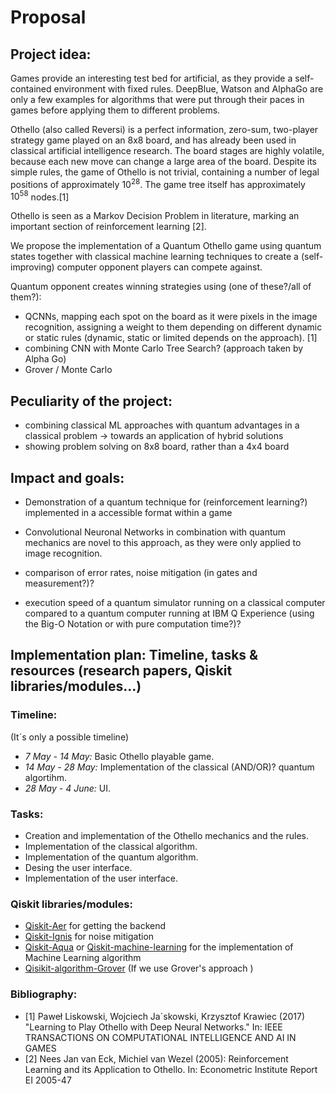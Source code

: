 # Proposal

## Project idea:
Games provide an interesting test bed for artificial, as they provide a self-contained environment with fixed rules. DeepBlue, Watson and AlphaGo are only a few examples for algorithms that were put through their paces in games before applying them to different problems.

Othello (also called Reversi) is a perfect information, zero-sum, two-player strategy game played on an 8x8 board, and has already been used in classical artificial intelligence research. The board stages are highly volatile, because each new move can change a large area of the board. Despite its simple rules, the game of Othello is not trivial, containing a number of legal positions of approximately $10^28$. The game tree itself has approximately $10^58$ nodes.[1]

Othello is seen as a Markov Decision Problem in literature, marking an important section of reinforcement learning [2].

We propose the implementation of a Quantum Othello game using quantum states together with classical machine learning techniques to create a (self-improving) computer opponent players can compete against.

Quantum opponent creates winning strategies using (one of these?/all of them?):
- QCNNs, mapping each spot on the board as it were pixels in the image recognition, assigning a weight to them depending on different dynamic or static rules (dynamic, static or limited depends on the approach). [1]
- combining CNN with Monte Carlo Tree Search? (approach taken by Alpha Go)
- Grover / Monte Carlo


## Peculiarity of the project:
- combining classical ML approaches with quantum advantages in a classical problem -> towards an application of hybrid solutions
- showing problem solving on 8x8 board, rather than a 4x4 board


## Impact and goals:

- Demonstration of a quantum technique for (reinforcement learning?) implemented in a accessible format within a game

- Convolutional Neuronal Networks in combination with quantum mechanics are novel to this approach, as they were only applied to image recognition.

- comparison of error rates, noise mitigation (in gates and measurement?)?
- execution speed of a quantum simulator running on a classical computer compared to a quantum computer running at IBM Q Experience (using the Big-O Notation or with pure computation time?)?


## Implementation plan: Timeline, tasks & resources (research papers, Qiskit libraries/modules...)

### Timeline:
(It´s only a possible timeline)
- *7  May - 14 May:* Basic Othello playable game. 
- *14 May - 28 May:* Implementation of the classical (AND/OR)? quantum algortihm. 
- *28 May - 4 June:* UI.

### Tasks:
- Creation and implementation of the Othello mechanics and the rules.
- Implementation of the classical algorithm.
- Implementation of the quantum algorithm.
- Desing the user interface.
- Implementation of the user interface.

### Qiskit libraries/modules: 
- [Qiskit-Aer](https://qiskit.org/documentation/apidoc/aer.html) for getting the backend 
- [Qiskit-Ignis](https://qiskit.org/documentation/apidoc/ignis.html?highlight=ignis#module-qiskit.ignis) for noise mitigation
- [Qiskit-Aqua](https://qiskit.org/documentation/apidoc/qiskit_aqua.html) or [Qiskit-machine-learning](https://qiskit.org/documentation/machine-learning/apidocs/qiskit_machine_learning.html#qiskit-s-machine-learning-module-qiskit-machine-learning) for the implementation of Machine Learning algorithm
- [Qisikit-algorithm-Grover](https://qiskit.org/documentation/stubs/qiskit.algorithms.Grover.html?highlight=grover#qiskit.algorithms.Grover) (If we use Grover's approach )



### Bibliography:
- [1] Paweł Liskowski, Wojciech Ja´skowski, Krzysztof Krawiec (2017) "Learning to Play Othello with Deep Neural
Networks." In: IEEE TRANSACTIONS ON COMPUTATIONAL INTELLIGENCE AND AI IN GAMES
- [2] Nees Jan van Eck, Michiel van Wezel (2005): Reinforcement Learning and its Application to Othello. In: Econometric Institute Report EI 2005-47
